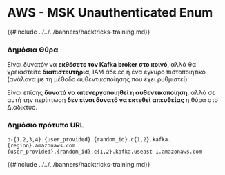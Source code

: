 # AWS - MSK Unauthenticated Enum

{{#include ../../../banners/hacktricks-training.md}}

### Δημόσια Θύρα

Είναι δυνατόν να **εκθέσετε τον Kafka broker στο κοινό**, αλλά θα χρειαστείτε **διαπιστευτήρια**, IAM άδειες ή ένα έγκυρο πιστοποιητικό (ανάλογα με τη μέθοδο αυθεντικοποίησης που έχει ρυθμιστεί).

Είναι επίσης **δυνατό να απενεργοποιηθεί η αυθεντικοποίηση**, αλλά σε αυτή την περίπτωση **δεν είναι δυνατό να εκτεθεί απευθείας** η θύρα στο Διαδίκτυο.

### Δημόσιο πρότυπο URL
```
b-{1,2,3,4}.{user_provided}.{random_id}.c{1,2}.kafka.{region}.amazonaws.com
{user_provided}.{random_id}.c{1,2}.kafka.useast-1.amazonaws.com
```
{{#include ../../../banners/hacktricks-training.md}}
